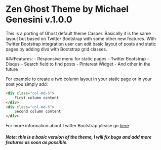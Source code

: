 Zen Ghost Theme by Michael Genesini v.1.0.0
==================================

This is a porting of Ghost default theme Casper. Basically it is the same layout but based on Twitter Bootstrap with some other new features.
With Twitter Bootstrap integration user can edit basic layout of posts and static pages by adding divs with Bootstrap grid classes.

###Features:
	- Responsive menu for static pages
	- Twitter Bootstrap
	- Disqus
	- Search field to find posts
	- Pinterest Widget
	- And other in the future

For example to create a two column layout in your static page or in your post you simply add:
```html
<div class="col-md-6">
	First column content
</div>
<div class="col-md-6">
	Second column content
</div>
```

For more information about Twitter Bootstrap please go [here](http://getbootstrap.com/)

##### Note: this is a basic version of the theme, I will fix bugs and add more features as soon as possible.
